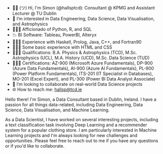 - ✌🏻 (ツ) Hi, I'm Simon (@hallsptcd): Consultant @ KPMG and Assistant Lecturer @ TU Dublin
- 👀 I’m interested in Data Engineering, Data Science, Data Visualisation, and Astrophysics
- 👨🏻‍💻 Afficionado of Python, R, and SQL
- 📉 BI Software: Tableau, PowerBI, Alteryx
- 👨🏻‍💻 Experience with Haskell, Prolog, Java, C++, and Fortran90
- 👨🏻‍💻 Some basic experience with HTML and CSS
- 👨🏻‍🎓 Qualifications: B.A. Physics & Astrophysics (TCD), M.Sc. Astrophysics (UCL), M.A. History (UCD), M.Sc. Data Science (TUD) 
- 👨🏻‍🎓 Certifications: AZ-900 (Microsoft Azure Fundamentals), DP-900 (Azure Data Fundamentals), AI-900 (Azure AI Fundamentals), PL-900 (Power Platform Fundamentals), ITS-201 (IT Specialist in Databases), MO-201 (Excel Expert), and PL-300 (Power BI Data Analyst Associate)
- 🔗 I’m looking to collaborate on real-world Data Science projects
- 🌐 How to reach me: hallsp@tcd.ie

Hello there! I'm Simon, a Data Consultant based in Dublin, Ireland. I have a passion for all things data-related, including Data Engineering, Data Science, Data Visualisation, and Machine Learning.

As a Data Scientist, I have worked on several interesting projects, including a text classification task involving Deep Learning and a recommender system for a popular clothing store. I am particularly interested in Machine Learning projects and I'm always looking for new challenges and opportunities. Please feel free to reach out to me if you have any questions or if you'd like to collaborate.

<!---
hallsptcd/hallsptcd is a ✨ special ✨ repository because its `README.md` (this file) appears on your GitHub profile.
You can click the Preview link to take a look at your changes.
--->

